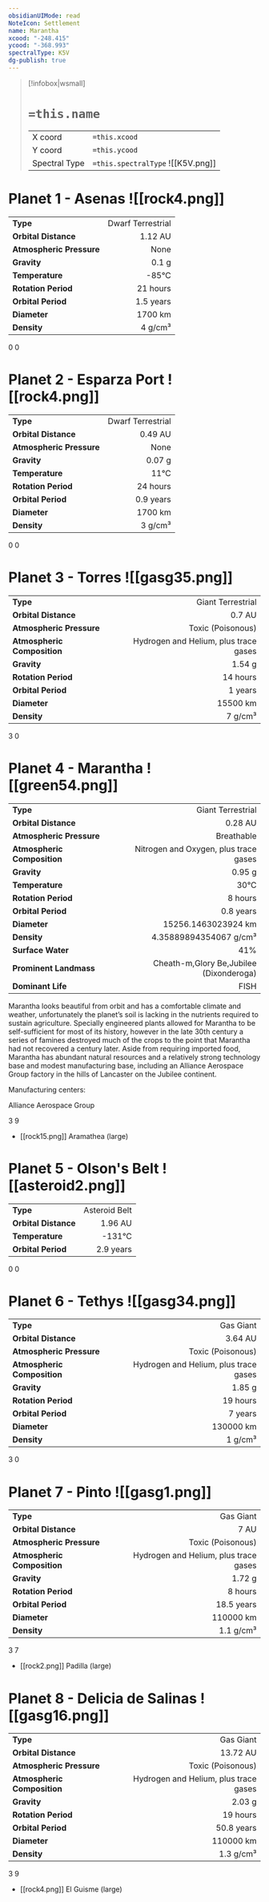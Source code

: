 ```yaml
---
obsidianUIMode: read
NoteIcon: Settlement
name: Marantha
xcood: "-248.415"
ycood: "-368.993"
spectralType: K5V
dg-publish: true
---
```

> [!infobox|wsmall]
> # `=this.name`
> | | |
> | - | - |
> | X coord | `=this.xcood` |
> | Y coord| `=this.ycood` |
> | Spectral Type | `=this.spectralType` ![[K5V.png]] |

# Planet 1 - Asenas ![[rock4.png]]
|                             |                           |
| --------------------------- | -------------------------:|
| **Type**                    |             Dwarf Terrestrial |
| **Orbital Distance**        |   1.12 AU |
| **Atmospheric Pressure**    |       None |
| **Gravity**                 |        0.1 g |
| **Temperature**             |    -85°C |
| **Rotation Period**         |  21 hours |
| **Orbital Period** | 1.5 years |
| **Diameter**                |      1700 km | 
| **Density**                 |    4 g/cm³ |



0
0



# Planet 2 - Esparza Port ![[rock4.png]]
|                             |                           |
| --------------------------- | -------------------------:|
| **Type**                    |             Dwarf Terrestrial |
| **Orbital Distance**        |   0.49 AU |
| **Atmospheric Pressure**    |       None |
| **Gravity**                 |        0.07 g |
| **Temperature**             |    11°C |
| **Rotation Period**         |  24 hours |
| **Orbital Period** | 0.9 years |
| **Diameter**                |      1700 km | 
| **Density**                 |    3 g/cm³ |



0
0



# Planet 3 - Torres ![[gasg35.png]]
|                             |                           |
| --------------------------- | -------------------------:|
| **Type**                    |             Giant Terrestrial |
| **Orbital Distance**        |   0.7 AU |
| **Atmospheric Pressure**    |       Toxic (Poisonous) |
| **Atmospheric Composition** |      Hydrogen and Helium, plus trace gases |
| **Gravity**                 |        1.54 g |
| **Rotation Period**         |  14 hours |
| **Orbital Period** | 1 years |
| **Diameter**                |      15500 km | 
| **Density**                 |    7 g/cm³ |



3
0



# Planet 4 - Marantha ![[green54.png]]
|                             |                           |
| --------------------------- | -------------------------:|
| **Type**                    |             Giant Terrestrial |
| **Orbital Distance**        |   0.28 AU |
| **Atmospheric Pressure**    |       Breathable |
| **Atmospheric Composition** |      Nitrogen and Oxygen, plus trace gases |
| **Gravity**                 |        0.95 g |
| **Temperature**             |    30°C |
| **Rotation Period**         |  8 hours |
| **Orbital Period** | 0.8 years |
| **Diameter**                |      15256.1463023924 km | 
| **Density**                 |    4.35889894354067 g/cm³ |
| **Surface Water**           |           41% | 
| **Prominent Landmass**      |         Cheath-m,Glory Be,Jubilee (Dixonderoga) | 
| **Dominant Life**           |         FISH |

Marantha looks beautiful from orbit and has a comfortable climate and weather, unfortunately the planet’s soil is lacking in the nutrients required to sustain agriculture. Specially engineered plants allowed for Marantha to be self-sufficient for most of its history, however in the late 30th century a series of famines destroyed much of the crops to the point that Marantha had not recovered a century later. Aside from requiring imported food, Marantha has abundant natural resources and a relatively strong technology base and modest manufacturing base, including an Alliance Aerospace Group factory in the hills of Lancaster on the Jubilee continent.

Manufacturing centers:

Alliance Aerospace Group

3
9

- [[rock15.png]] Aramathea (large)

# Planet 5 - Olson's Belt ![[asteroid2.png]]
|                             |                           |
| --------------------------- | -------------------------:|
| **Type**                    |             Asteroid Belt |
| **Orbital Distance**        |   1.96 AU |
| **Temperature**             |    -131°C |
| **Orbital Period** | 2.9 years |



0
0



# Planet 6 - Tethys ![[gasg34.png]]
|                             |                           |
| --------------------------- | -------------------------:|
| **Type**                    |             Gas Giant |
| **Orbital Distance**        |   3.64 AU |
| **Atmospheric Pressure**    |       Toxic (Poisonous) |
| **Atmospheric Composition** |      Hydrogen and Helium, plus trace gases |
| **Gravity**                 |        1.85 g |
| **Rotation Period**         |  19 hours |
| **Orbital Period** | 7 years |
| **Diameter**                |      130000 km | 
| **Density**                 |    1 g/cm³ |



3
0



# Planet 7 - Pinto ![[gasg1.png]]
|                             |                           |
| --------------------------- | -------------------------:|
| **Type**                    |             Gas Giant |
| **Orbital Distance**        |   7 AU |
| **Atmospheric Pressure**    |       Toxic (Poisonous) |
| **Atmospheric Composition** |      Hydrogen and Helium, plus trace gases |
| **Gravity**                 |        1.72 g |
| **Rotation Period**         |  8 hours |
| **Orbital Period** | 18.5 years |
| **Diameter**                |      110000 km | 
| **Density**                 |    1.1 g/cm³ |



3
7

- [[rock2.png]] Padilla (large)

# Planet 8 - Delicia de Salinas ![[gasg16.png]]
|                             |                           |
| --------------------------- | -------------------------:|
| **Type**                    |             Gas Giant |
| **Orbital Distance**        |   13.72 AU |
| **Atmospheric Pressure**    |       Toxic (Poisonous) |
| **Atmospheric Composition** |      Hydrogen and Helium, plus trace gases |
| **Gravity**                 |        2.03 g |
| **Rotation Period**         |  19 hours |
| **Orbital Period** | 50.8 years |
| **Diameter**                |      110000 km | 
| **Density**                 |    1.3 g/cm³ |



3
9

- [[rock4.png]] El Guisme (large)

